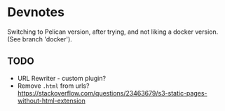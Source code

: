 # Devnotes

Switching to Pelican version, after trying, and not liking
a docker version. (See branch 'docker').

## TODO

* URL Rewriter - custom plugin?
* Remove `.html` from urls? https://stackoverflow.com/questions/23463679/s3-static-pages-without-html-extension

